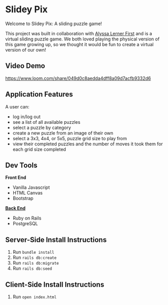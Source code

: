 # Slidey Pix

Welcome to Slidey Pix: A sliding puzzle game!

This project was built in collaboration with [Alyssa Lerner First](https://github.com/alerner1) and is a virtual sliding puzzle game. We both loved playing the physical version of this game growing up, so we thought it would be fun to create a virtual version of our own!

## Video Demo
https://www.loom.com/share/049d0c8aedda4dff8a09d7acfb9332d6

## Application Features

A user can: 

* log in/log out
* see a list of all available puzzles
* select a puzzle by category
* create a new puzzle from an image of their own
* select a 3x3, 4x4, or 5x5, puzzle grid size to play from
* view their completed puzzles and the number of moves it took them for each grid size completed

## Dev Tools

**Front End**
* Vanilla Javascript
* HTML Canvas
* Bootstrap

[**Back End**](https://github.com/rachaelghorbani/slidey-pix-backend)
* Ruby on Rails
* PostgreSQL

## Server-Side Install Instructions
1. Run `bundle install`
2. Run `rails db:create`
3. Run `rails db:migrate`
4. Run `rails db:seed`

## Client-Side Install Instructions
1. Run `open index.html`


